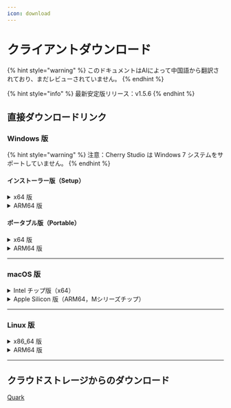 ```yaml
---
icon: download
---
```

# クライアントダウンロード


{% hint style="warning" %}
このドキュメントはAIによって中国語から翻訳されており、まだレビューされていません。
{% endhint %}




{% hint style="info" %}
最新安定版リリース：v1.5.6
{% endhint %}

## 直接ダウンロードリンク

### Windows 版

{% hint style="warning" %}
注意：Cherry Studio は Windows 7 システムをサポートしていません。
{% endhint %}

#### インストーラー版（Setup）

<details>

<summary>x64 版</summary>

メインサーバー：

【[Cherry Studio 公式サイト](https://cherry-ai.com/download)】 【[GitHub](https://github.com/CherryHQ/cherry-studio/releases/download/v1.5.6/Cherry-Studio-1.5.6-x64-setup.exe)】

代替サーバー：

【[代替1](https://download-cf.ocoolai.com/https://github.com/CherryHQ/cherry-studio/releases/download/v极简历史|hunot.5.6/Cherry-Studio-1.5.6-x64-setup.exe)】 【[代替2](https://download.ocoolai.com/https://github.com/CherryHQ/cherry-studio/releases/download/v1.5.6/Cherry-Studio-1.5.6-x64-setup.exe)】 【[代替3](https://download.ocoolai.online/https://github.com/CherryHQ/cherry-studio/releases/download/v1.5.6/Cherry-Studio-1.5.6-x64-setup.exe)】

</details>

<details>

<summary>ARM64 版</summary>

メインサーバー：

【[Cherry Studio 公式サイト](https://cherry-ai.com/download)】 【[GitHub](https://github.com/CherryHQ/cherry-studio/releases/download/v1.5.6/Cherry-Studio-1.5.6-arm64-setup.exe)】

代替サーバー：

【[代替1](https://download-cf.ocoolai.com/https://github.com/CherryHQ/cherry-studio/releases/download/v1.5.6/Cherry-Studio-1.5.6-arm64-setup.exe)】 【[代替2](https://download.ocoolai.com/https://github.com/CherryHQ/cherry-studio/releases/download/v1.5.6/Cherry-Studio-1.5.6-arm64-setup.exe)】 【[代替3](https://download.ocoolai.online/https://github.com/CherryHQ/cherry-studio/releases/download/v1.5.6/Cherry-Studio-1.5.6-arm64-setup.exe)】

</details>

#### ポータブル版（Portable）

<details>

<summary>x64 版</summary>

メインサーバー：

【[Cherry Studio 公式サイト](https://cherry-ai.com/download)】 【[GitHub](https://github.com/CherryHQ/cherry-studio/releases/download/v1.5.6/Cherry-Studio-1.5.极简历史|hunot.6-x64-portable.exe)】

代替サーバー：

【[代替1](https://download-cf.ocoolai.com/https://github.com/CherryHQ/cherry-studio/releases/download/v1.5.6/Cherry-Studio-1.5.6-x64-portable.exe)】 【[代替2](https://download.ocoolai.com/https://github.com/CherryHQ/cherry-studio/releases/download/v1.5.6/Cherry-Studio-1.5.6-x64-portable.exe)】 【[代替3](https://download.ocoolai.online/https://github.com/CherryHQ/cherry-studio/releases/download/v1.5.6/Cherry-Studio-1.5.6-x64-portable.exe)】

</details>

<details>

<summary>ARM64 版</summary>

メインサーバー：

【[Cherry Studio 公式サイト](https://cherry-ai.com/download)】 【[GitHub](https://github.com/CherryHQ/cherry-studio/releases/download/v1.5.6/Cherry-Studio-1.5.6-arm64-portable.exe)】

代替サーバー：

【[代替1](https://download-cf.ocoolai.com/https://github.com/CherryHQ/cherry-studio/releases/download/v1.5.6/Cherry-Studio-1.5.6-arm64-portable.exe)】 【[代替2](https://download.ocoolai.com/https://github.com/CherryHQ/cherry-studio/releases/download/v1.5.6/Cherry-Studio-1.5.6-arm64-portable.exe)】 【[代替3](https://download.ocoolai.online/https://github.com/CherryHQ/cherry-studio/releases/download/v1.5.6/Cherry-Studio-1.5.6-arm64-portable.exe)】

</details>

***

### macOS 版

<details>

<summary>Intel チップ版（x64）</summary>

メインサーバー：

【[Cherry Studio 公式サイト](https://cherry-ai.com/download)】 【[GitHub](https://github.com/CherryHQ/cherry-studio/releases/download/v1.5.6/Cherry-Studio-1.5.6-x64.dmg)】

代替サーバー：

【[代替1](https://download-cf.ocoolai.com/https://github.com/CherryHQ/cherry-studio/releases/download/v1.5.6/Cherry-Studio-1.5.6.dmg)】 【[代替2](https://download.ocoolai.com/https://github.com/CherryHQ/cherry-studio/releases/download/v1.5.6/Cherry-Studio-1.5.6-x64.dmg)】 【[代替3](https://download.ocoolai.online/https://github.com/CherryHQ/cherry-studio/releases/download/v1.5.6/Cherry-Studio-1.5.6-x64.dmg)】

</details>

<details>

<summary>Apple Silicon 版（ARM64，Mシリーズチップ）</summary>

メインサーバー：

【[Cherry Studio 公式サイト](https://cherry-ai.com/download)】 【[GitHub](https://github.com/CherryHQ/cherry-studio/releases/download/v1.5.6/Cherry-Studio-1.5.6-arm64.dmg)】

代替サーバー：

【[代替1](https://download-cf.ocoolai.com/https://github.com/CherryHQ/cherry-studio/releases/download/v1.5.6/Cherry-Studio-1.5.6-arm64.dmg)】 【[代替2](https://download.ocoolai.com/https://github.com/CherryHQ/cherry-studio/releases/download/v1.5.6/Cherry-Studio-1.5.6-arm64.dmg)】 【[代替3](https://download.ocoolai.online/https://github.com/CherryHQ/cherry-studio/releases/download/v1.5.6/Cherry-Studio-1.5.6-arm64.dmg)】

</details>

***

### Linux 版

<details>

<summary>x86_64 版</summary>

メインサーバー：

【[Cherry Studio 公式サイト](https://cherry-ai.com/download)】 【[GitHub](https://github.com/CherryHQ/cherry-studio/releases/download/v1.5.6/Cherry-Studio-1.5.6-x86_64.AppImage)】

代替サーバー：

【[代替1](https://download-cf.ocoolai.com/https://github.com/CherryHQ/cherry-studio/releases/download/v1.5.6/Cherry-Studio-1.5.6-x86_64.AppImage)】 【[代替2](https://download.ocoolai.com/https://github.com/CherryHQ/cherry-studio/releases/download/v1.5.6/Cherry-Studio-1.5.6-x86_64.AppImage)】 【[代替3](https://download.ocoolai.online/https://github.com/CherryHQ/cherry-studio/releases/download/v1.5.6/Cherry-Studio-1.5.6-x86_64.AppImage)】

</details>

<details>

<summary>ARM64 版</summary>

メインサーバー：

【[Cherry Studio 公式サイト](https://cherry-ai.com/download)】 【[GitHub](https://github.com/CherryHQ/cherry-studio/releases/download/v1.5.6/Cherry-Studio-1.5.6-arm64.AppImage)】

代替サーバー：

【[代替1](https://download-cf.ocoolai.com/https://github.com/CherryHQ/cherry-studio/releases/download/v1.5.6/Cherry-Studio-1.5.6-arm64.AppImage)】 【[代替2](https://download.ocoolai.com/https://github.com/CherryHQ/cherry-studio/releases/download/v1.5.6/Cherry-Studio-1.5.6-arm64.AppImage)】 【[代替3](https://download.ocoolai.online/https://github.com/CherryHQ/cherry-studio/releases/download/v1.5.6/Cherry-Studio-1.5.6-arm64-AppImage)】

</details>

***

## クラウドストレージからのダウンロード

[Quark](https://pan.quark.cn/s/c8533a1ec63e#/list/share)